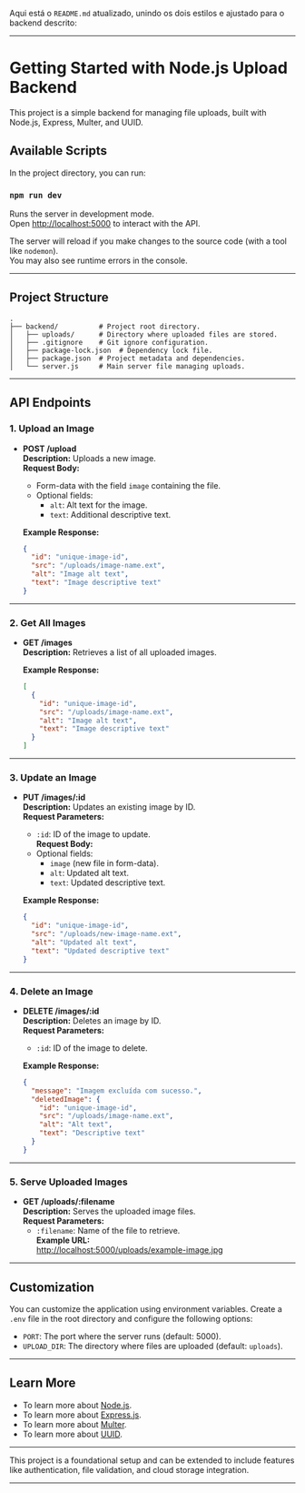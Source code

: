 Aqui está o `README.md` atualizado, unindo os dois estilos e ajustado para o backend descrito:

---

# Getting Started with Node.js Upload Backend

This project is a simple backend for managing file uploads, built with Node.js, Express, Multer, and UUID.

## Available Scripts

In the project directory, you can run:

### `npm run dev`

Runs the server in development mode.\
Open [http://localhost:5000](http://localhost:5000) to interact with the API.

The server will reload if you make changes to the source code (with a tool like `nodemon`).\
You may also see runtime errors in the console.

---

## Project Structure

```plaintext
.
├── backend/          # Project root directory.
│   ├── uploads/      # Directory where uploaded files are stored.
│   ├── .gitignore    # Git ignore configuration.
│   ├── package-lock.json  # Dependency lock file.
│   ├── package.json  # Project metadata and dependencies.
│   └── server.js     # Main server file managing uploads.
```

---

## API Endpoints

### **1. Upload an Image**
- **POST /upload**  
  **Description:** Uploads a new image.  
  **Request Body:**  
  - Form-data with the field `image` containing the file.  
  - Optional fields:  
    - `alt`: Alt text for the image.  
    - `text`: Additional descriptive text.

  **Example Response:**
  ```json
  {
    "id": "unique-image-id",
    "src": "/uploads/image-name.ext",
    "alt": "Image alt text",
    "text": "Image descriptive text"
  }
  ```

---

### **2. Get All Images**
- **GET /images**  
  **Description:** Retrieves a list of all uploaded images.

  **Example Response:**
  ```json
  [
    {
      "id": "unique-image-id",
      "src": "/uploads/image-name.ext",
      "alt": "Image alt text",
      "text": "Image descriptive text"
    }
  ]
  ```

---

### **3. Update an Image**
- **PUT /images/:id**  
  **Description:** Updates an existing image by ID.  
  **Request Parameters:**  
  - `:id`: ID of the image to update.  
  **Request Body:**  
  - Optional fields:  
    - `image` (new file in form-data).  
    - `alt`: Updated alt text.  
    - `text`: Updated descriptive text.

  **Example Response:**
  ```json
  {
    "id": "unique-image-id",
    "src": "/uploads/new-image-name.ext",
    "alt": "Updated alt text",
    "text": "Updated descriptive text"
  }
  ```

---

### **4. Delete an Image**
- **DELETE /images/:id**  
  **Description:** Deletes an image by ID.  
  **Request Parameters:**  
  - `:id`: ID of the image to delete.

  **Example Response:**
  ```json
  {
    "message": "Imagem excluída com sucesso.",
    "deletedImage": {
      "id": "unique-image-id",
      "src": "/uploads/image-name.ext",
      "alt": "Alt text",
      "text": "Descriptive text"
    }
  }
  ```

---

### **5. Serve Uploaded Images**
- **GET /uploads/:filename**  
  **Description:** Serves the uploaded image files.  
  **Request Parameters:**  
  - `:filename`: Name of the file to retrieve.  
  **Example URL:**  
  [http://localhost:5000/uploads/example-image.jpg](http://localhost:5000/uploads/example-image.jpg)

---

## Customization

You can customize the application using environment variables. Create a `.env` file in the root directory and configure the following options:

- `PORT`: The port where the server runs (default: 5000).  
- `UPLOAD_DIR`: The directory where files are uploaded (default: `uploads`).

---

## Learn More

- To learn more about [Node.js](https://nodejs.org/).
- To learn more about [Express.js](https://expressjs.com/).
- To learn more about [Multer](https://github.com/expressjs/multer).
- To learn more about [UUID](https://github.com/uuidjs/uuid).

---

This project is a foundational setup and can be extended to include features like authentication, file validation, and cloud storage integration.

---